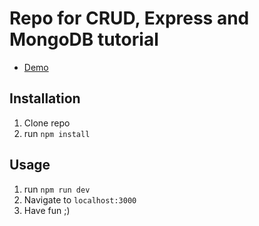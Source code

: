 # Repo for CRUD, Express and MongoDB tutorial

- [Demo](https://www.herokuapp.com)

## Installation

1. Clone repo
2. run `npm install` 

## Usage 

1. run `npm run dev`
2. Navigate to `localhost:3000`
3. Have fun ;)
